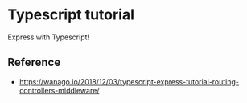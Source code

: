 # Typescript tutorial
Express with Typescript!

## Reference
- https://wanago.io/2018/12/03/typescript-express-tutorial-routing-controllers-middleware/